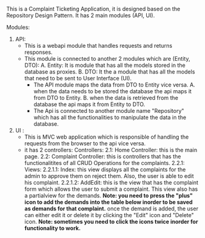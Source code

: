 This is a Complaint Ticketing Application, it is designed based on the Repository Design Pattern.
It has 2 main modules (API, UI).

Modules:
  1. API:
     - This is a webapi module that handles requests and returns responses.
     - This module is connected to another 2 modules which are (Entity, DTO):
         A. Entity: It is module that has all the models stored in the database as proxies.
         B. DTO: It the a module that has all the models that need to be sent to User Interface (UI).
       - The API module maps the data from DTO to Entity vice versa.
         A. when the data needs to be stored the database the api maps it from DTO to Entity.
         B. when the data is retrieved from the database the api maps it from Entity to DTO.
       - The Api is connected to another module name "Repository" which has all the functionalities to manipulate the data in the database.
  2. UI :
     - This is MVC web application which is responsible of handling the requests from the browser to the api vice versa.
     - it has 2 controllers:
       Controllers:
         2.1: Home Controller: this is the main page.
         2.2: Complaint Controller: this is controllers that has the functionalitites of all CRUD Operations for the complaints.
           2.2.1: Views:
               2.2.1.1: Index: this view displays all the complaints for the admin to approve them on reject them. Also, the user is able to edit his complaint.
               2.2.1.2: AddEdit: this is the view that has the complaint form which allows the user to submit a complaint. This view also has a partialview for the                             demands.
                         **Note: you need to press the "plus" icon to add the demands into the table below inorder to be saved as demands for that complaint.**
                         once the demand is added, the user can either edit it or delete it by clicking the "Edit" icon and "Delete" icon.
                         **Note: sometimes you need to click the icons twice inorder for functionality to work.**
